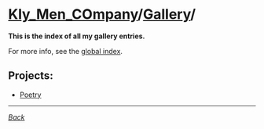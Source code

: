 ﻿# [Kly_Men_COmpany](https://github.com/aleksusklim/Kly_Men_COmpany "Kly_Men_COmpany")/[Gallery](https://github.com/aleksusklim/Kly_Men_COmpany/tree/master/Gallery "Kly_Men_COmpany/Gallery/")/

**This is the index of all my gallery entries.**

For more info, see the [global index](https://github.com/aleksusklim/Kly_Men_COmpany "Kly_Men_COmpany").

## Projects:

- [Poetry](https://github.com/aleksusklim/Poetry "Kly_Men_COmpany/Gallery/Poetry/")

---

_[Back](https://github.com/aleksusklim/Kly_Men_COmpany "Kly_Men_COmpany/")_
